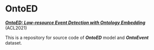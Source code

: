 # OntoED

[***OntoED: Low-resource Event Detection with Ontology Embedding***](https://arxiv.org/abs/2105.10922) (ACL2021)

This is a repository for source code of ***OntoED*** model and ***OntoEvent*** dataset.
